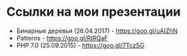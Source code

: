 # Ссылки на мои презентации

- Бинарные деревья (26.04.2017) - https://goo.gl/uAIZhN
- Patterns - https://goo.gl/RIRQaF
- PHP 7.0 (25.09.2015) - https://goo.gl/7TczSG
